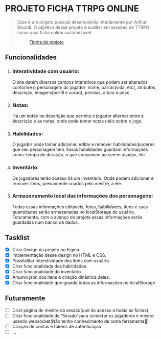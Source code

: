# PROJETO FICHA TTRPG ONLINE

> Esse é um projeto pessoal desenvolvido interiamente por Arthur Bizordi.
> O objetivo desse projeto é auxiliar em sessões de TTRPG como uma ficha online customizável.
> > [Figma do projeto](https://www.figma.com/file/n9zXFlNAgvmvwz96YEFDI3/Rpg?type=design&node-id=0%3A1&mode=dev)

<h2>Funcionalidades</h4>
<ol>
  <li><h3>Interatividade com usuário:</h5>
  O site detém diversos campos interativos que podem ser alterados conforme o personagem do jogador: nome, barras(vida, etc), atributos, descrição, imagens(perfil e corpo), perícias, altura e peso.</li>
  <li><h3>Notas:</h3>
  Há um botão na descrição que permite o jogador alternar entre a descrição e as notas, onde pode tomar notas utéis sobre o jogo.</li>
  <li><h3>Habilidades:</h3>
  O jogador pode tomar adicionar, editar e remover habilidades/poderes que seu personagem tem. Essas habilidades guardam informações como: tempo de duração, o que consomem ao serem usadas, etc</li>
  <li><h3>Inventário:</h3>
  Os jogadores terão acesso há um inventário. Onde podem adicionar e remover itens, previamente criados pelo mestre, à ele.</li>
  <li><h3>Armazenamento local das informações dos personagens:</h3>
  Todas essas informações editáveis, fotos, habilidades, itens e suas quantidades serão armazenadas no localStorage do usuário. Futuramente, com o avanço do projeto essas informações serão guardadas num banco de dados.</li>
</ol>

## Tasklist
- [x] Criar Design do projeto no Figma.
- [x] Implementação desse design no HTML e CSS.
- [x] Possibilitar interetividade dos itens com usuário.
- [x] Criar funcionalidade das habilidades.
- [x] Criar funcionalidade do inventário.
- [x] Arquivo json dos itens e criação dinâmica deles.
- [x] Criar funcionalidade que guarda todas as informações no localStorage

## Futuramente
- [ ] Criar página do mestre da sessão(que da acesso a todas as fichas)
- [ ] Criar funcionalidade de 'Sessão' para conectar os jogadores e mestre usando websocket(Nâo tenho conhecimento de outra ferramenta🤠)
- [ ] Criação de contas e tokens de autenticação
- [ ] ...
